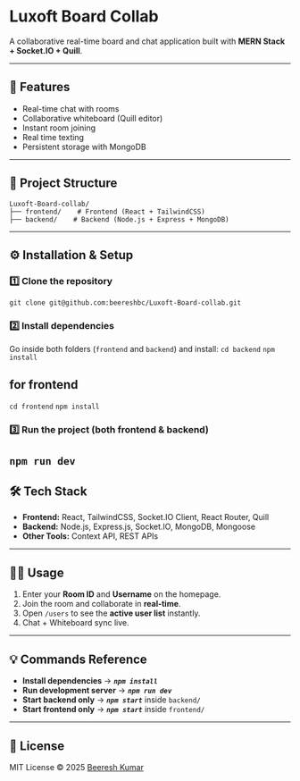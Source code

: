 # Luxoft Board Collab

A collaborative real-time board and chat application built with **MERN Stack + Socket.IO + Quill**.

---

## 🚀 Features
- Real-time chat with rooms
- Collaborative whiteboard (Quill editor)
- Instant room joining
- Real time texting
- Persistent storage with MongoDB

---

## 📂 Project Structure
```
Luxoft-Board-collab/
├── frontend/    # Frontend (React + TailwindCSS)
├── backend/    # Backend (Node.js + Express + MongoDB)
```

---

## ⚙️ Installation & Setup

### 1️⃣ Clone the repository
``` git clone git@github.com:beereshbc/Luxoft-Board-collab.git ```

### 2️⃣ Install dependencies  
Go inside both folders (`frontend` and `backend`) and install:
```cd backend```
```npm install```
## for frontend
```cd frontend```
```npm install```

### 3️⃣ Run the project (both frontend & backend)
```npm run dev```
---

## 🛠️ Tech Stack
- **Frontend:** React, TailwindCSS, Socket.IO Client, React Router, Quill  
- **Backend:** Node.js, Express.js, Socket.IO, MongoDB, Mongoose  
- **Other Tools:** Context API, REST APIs  

---

## 👨‍💻 Usage
1. Enter your **Room ID** and **Username** on the homepage.  
2. Join the room and collaborate in **real-time**.  
3. Open `/users` to see the **active user list** instantly.  
4. Chat + Whiteboard sync live.  

---

## 💡 Commands Reference

- **Install dependencies** → **_```npm install```_**  
- **Run development server** → **_```npm run dev```_**  
- **Start backend only** → **_```npm start```_** inside ```backend/``` 
- **Start frontend only** → **_```npm start```_** inside ```frontend/``` 

---

## 📜 License
MIT License © 2025 [Beeresh Kumar](https://github.com/beereshbc)
